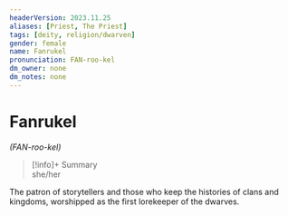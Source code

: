 ```yaml
---
headerVersion: 2023.11.25
aliases: [Priest, The Priest]
tags: [deity, religion/dwarven]
gender: female
name: Fanrukel
pronunciation: FAN-roo-kel
dm_owner: none
dm_notes: none
---
```

# Fanrukel
*(FAN-roo-kel)*
>[!info]+ Summary  
> she/her

The patron of storytellers and those who keep the histories of clans and kingdoms, worshipped as the first lorekeeper of the dwarves. 